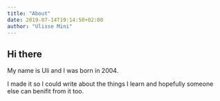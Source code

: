 ```yaml
---
title: "About"
date: 2019-07-14T19:14:50+02:00
author: "Ulisse Mini"
---
```


## Hi there

<p id="age">My name is Uli and I was born in 2004.</p>
I made it so I could write about the things I learn and hopefully someone else can benifit from it too.

<script>
  "use strict";

  const birth_year = 2004;
  const birth_month = 9;

  const current_month = new Date().getMonth();
  const current_year = new Date().getFullYear();

  let my_age = current_year - birth_year;
  if (current_month < birth_month) {
    my_age--;
  }

  const age = document.getElementById("age");

  age.innerHTML = age.innerHTML.replace("I was born in 2004", "I'm " + my_age + " years old");
</script>
